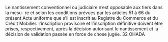 Le nantissement conventionnel ou judiciaire n’est opposable aux tiers dans la mesu-
re et selon les conditions prévues par les articles 51 à 66 du présent Acte uniforme que s’il est
inscrit au Registre du Commerce et du Crédit Mobilier.
l'inscription provisoire et l’inscription définitive doivent être prises, respectivement, après la
décision autorisant le nantissement et la décision de validation passée en force de chose jugée.
32
OHADA